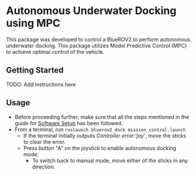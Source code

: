 # Autonomous Underwater Docking using MPC

This package was developed to control a BlueROV2 to perform autonomous underwater docking. This package utilizes Model Predictive Control (MPC) to achieve optimal control of the vehicle.

## Getting Started

TODO: Add instructions here

## Usage

- Before proceeding further, make sure that all the steps mentioned in the guide for [Software Setup](https://bluerobotics.com/learn/bluerov2-software-setup
) has been followed.
- From a terminal, run `roslaunch bluerov2_dock mission_control.launch`
  - If the terminal initially outputs *Controller error:'joy'*, move the sticks to clear the error.
  - Press button "A" on the joystick to enable autonomous docking mode.
    - To switch back to manual mode, move either of the sticks in any direction.

